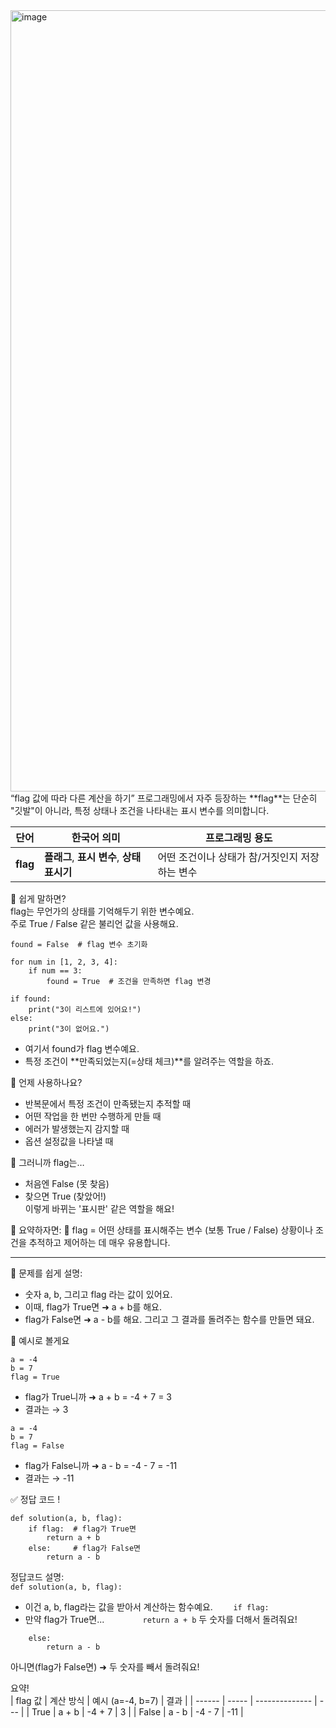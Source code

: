 <img width="1718" height="1250" alt="image" src="https://github.com/user-attachments/assets/8b8e2ba2-cab2-4b2d-ba6c-b5f2700b21ce" />
“flag 값에 따라 다른 계산을 하기”  
프로그래밍에서 자주 등장하는 **flag**는 단순히 "깃발"이 아니라, 특정 상태나 조건을 나타내는 표시 변수를 의미합니다.

| 단어       | 한국어 의미                         | 프로그래밍 용도                   |
| -------- | ------------------------------ | -------------------------- |
| **flag** | **플래그**, **표시 변수**, **상태 표시기** | 어떤 조건이나 상태가 참/거짓인지 저장하는 변수 |  

🧠 쉽게 말하면?  
flag는 무언가의 상태를 기억해두기 위한 변수예요.  
주로 True / False 같은 불리언 값을 사용해요.  

```
found = False  # flag 변수 초기화

for num in [1, 2, 3, 4]:
    if num == 3:
        found = True  # 조건을 만족하면 flag 변경

if found:
    print("3이 리스트에 있어요!")
else:
    print("3이 없어요.")
```

- 여기서 found가 flag 변수예요.
- 특정 조건이 **만족되었는지(=상태 체크)**를 알려주는 역할을 하죠.

🎯 언제 사용하나요?  
- 반복문에서 특정 조건이 만족됐는지 추적할 때
- 어떤 작업을 한 번만 수행하게 만들 때
- 에러가 발생했는지 감지할 때
- 옵션 설정값을 나타낼 때

🧠 그러니까 flag는…  
- 처음엔 False (못 찾음)  
- 찾으면 True (찾았어!)  
이렇게 바뀌는 '표시판' 같은 역할을 해요!  

📘 요약하자면: 🔹 flag = 어떤 상태를 표시해주는 변수 (보통 True / False)
상황이나 조건을 추적하고 제어하는 데 매우 유용합니다.

---
🧠 문제를 쉽게 설명:  
- 숫자 a, b, 그리고 flag 라는 값이 있어요.
- 이때, flag가 True면 ➜ a + b를 해요.
- flag가 False면 ➜ a - b를 해요.
그리고 그 결과를 돌려주는 함수를 만들면 돼요.

🧸 예시로 볼게요  
```
a = -4  
b = 7  
flag = True
```  
- flag가 True니까 ➜ a + b = -4 + 7 = 3
- 결과는 → 3

```
a = -4  
b = 7  
flag = False
```
- flag가 False니까 ➜ a - b = -4 - 7 = -11
- 결과는 → -11

✅ 정답 코드 !
```
def solution(a, b, flag):
    if flag:  # flag가 True면
        return a + b
    else:     # flag가 False면
        return a - b
```
정답코드 설명:  
`def solution(a, b, flag):`
- 이건 a, b, flag라는 값을 받아서 계산하는 함수예요.
`    if flag:`
- 만약 flag가 True면...
`        return a + b`
두 숫자를 더해서 돌려줘요!
```
    else:
        return a - b
```
아니면(flag가 False면) ➜ 두 숫자를 빼서 돌려줘요!  

요약!  
| flag 값 | 계산 방식 | 예시 (a=-4, b=7) | 결과  |
| ------ | ----- | -------------- | --- |
| True   | a + b | -4 + 7         | 3   |
| False  | a - b | -4 - 7         | -11 |












